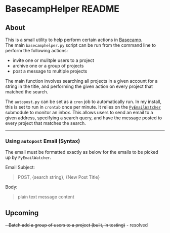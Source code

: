 BasecampHelper README
====

About
----

This is a small utility to help perform certain actions in [Basecamp](https://basecamp.com/).  
The main `basecamphelper.py` script can be run from the command line to perform the following actions:
- invite one or mulitple users to a project
- archive one or a group of projects
- post a message to multiple projects

The main function involves searching all projects in a given account for a string in the title, and performing the given action on every project that matched the search.

The `autopost.py` can be set as a `cron` job to automatically run. In my install, this is set to run in `crontab` once per minute. It relies on the [`PyEmailWatcher`](https://github.com/jasongtz/PyEmailWatcher) submodule to monitor an inbox.
This allows users to send an email to a given address, specifying a search query, and have the message posted to every project that matches the search.

-----

### Using `autopost` Email (Syntax)

The email must be formatted exactly as below for the emails to be picked up by `PyEmailWatcher`.

Email Subject: 
> POST, {search string}, {New Post Title}

Body: 
> plain text message content



Upcoming
------

~~- Batch add a group of users to a project (built, in testing)~~ - resolved
